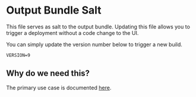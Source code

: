 # Output Bundle Salt

This file serves as salt to the output bundle. Updating this file allows you to
trigger a deployment without a code change to the UI.

You can simply update the version number below to trigger a new build.

```
VERSION=9
```

## Why do we need this?
The primary use case is documented [here](./docs/guides/run_updated_e2e_tests_in_luci_ui_promoter.md).
